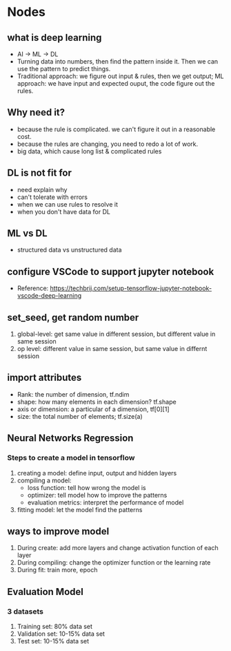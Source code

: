 # Nodes

## what is deep learning

* AI -> ML -> DL
* Turning data into numbers, then find the pattern inside it. Then we can use the pattern to predict things.
* Traditional approach: we figure out input & rules, then we get output; ML approach: we have input and expected ouput, the code figure out the rules.

## Why need it?

* because the rule is complicated. we can't figure it out in a reasonable cost.
* because the rules are changing, you need to redo a lot of work.
* big data, which cause long list & complicated rules

## DL is not fit for

* need explain why
* can't tolerate with errors
* when we can use rules to resolve it
* when you don't have data for DL

## ML vs DL
* structured data vs unstructured data

## configure VSCode to support jupyter notebook
* Reference: https://techbrij.com/setup-tensorflow-jupyter-notebook-vscode-deep-learning

## set_seed, get random number
1. global-level: get same value in different session, but different value in same session
2.  op level: different value in same session, but same value in differnt session

## import attributes
* Rank: the number of dimension, tf.ndim
* shape: how many elements in each dimension? tf.shape
* axis or dimension: a particular of a dimension, tf[0][1]
* size: the total number of elements; tf.size(a)

## Neural Networks Regression

### Steps to create a model in tensorflow

1. creating a model: define input, output and hidden layers 
2. compiling a model:
    * loss function: tell how wrong the model is
    * optimizer: tell model how to improve the patterns
    * evaluation metrics: interpret the performance of model
3. fitting model: let the model find the patterns

## ways to improve model

1. During create: add more layers and change activation function of each layer
2. During compiling: change the optimizer function or the learning rate
3. During fit: train more, epoch

## Evaluation Model

### 3 datasets
1. Training set: 80% data set
2. Validation set: 10-15% data set
3. Test set: 10-15% data set